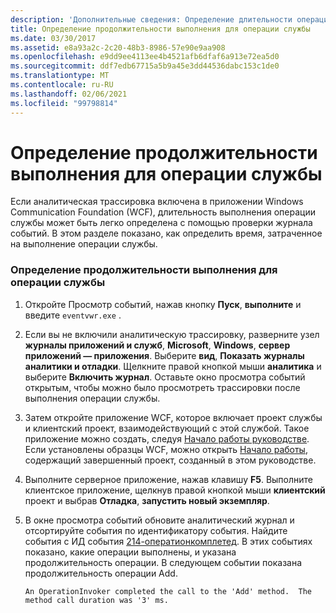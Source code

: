 ```yaml
---
description: 'Дополнительные сведения: Определение длительности операции службы'
title: Определение продолжительности выполнения для операции службы
ms.date: 03/30/2017
ms.assetid: e8a93a2c-2c20-48b3-8986-57e90e9aa908
ms.openlocfilehash: e9dd9ee4113ee4b4521afb6dfaf6a913e72ea5d0
ms.sourcegitcommit: ddf7edb67715a5b9a45e3dd44536dabc153c1de0
ms.translationtype: MT
ms.contentlocale: ru-RU
ms.lasthandoff: 02/06/2021
ms.locfileid: "99798814"
---
```

# <a name="determining-service-operation-duration"></a>Определение продолжительности выполнения для операции службы

Если аналитическая трассировка включена в приложении Windows Communication Foundation (WCF), длительность выполнения операции службы может быть легко определена с помощью проверки журнала событий.  В этом разделе показано, как определить время, затраченное на выполнение операции службы.  
  
### <a name="determining-service-operation-execution-duration"></a>Определение продолжительности выполнения для операции службы  
  
1. Откройте Просмотр событий, нажав кнопку **Пуск**, **выполните** и введите `eventvwr.exe` .  
  
2. Если вы не включили аналитическую трассировку, разверните узел **журналы приложений и служб**, **Microsoft**, **Windows**, **сервер приложений — приложения**. Выберите **вид**, **Показать журналы аналитики и отладки**. Щелкните правой кнопкой мыши **аналитика** и выберите **Включить журнал**. Оставьте окно просмотра событий открытым, чтобы можно было просмотреть трассировки после выполнения операции службы.  
  
3. Затем откройте приложение WCF, которое включает проект службы и клиентский проект, взаимодействующий с этой службой.  Такое приложение можно создать, следуя [Начало работы руководстве](../../getting-started-tutorial.md).  Если установлены образцы WCF, можно открыть [Начало работы](../../samples/getting-started-sample.md), содержащий завершенный проект, созданный в этом руководстве.  
  
4. Выполните серверное приложение, нажав клавишу **F5**. Выполните клиентское приложение, щелкнув правой кнопкой мыши **клиентский** проект и выбрав **Отладка**, **запустить новый экземпляр**.  
  
5. В окне просмотра событий обновите аналитический журнал и отсортируйте события по идентификатору события.  Найдите события с ИД события [214-оператионкомплетед](214-operationcompleted.md).  В этих событиях показано, какие операции выполнены, и указана продолжительность операции.  В следующем событии показана продолжительность операции Add.  
  
    ```output  
    An OperationInvoker completed the call to the 'Add' method.  The method call duration was '3' ms.  
    ```
